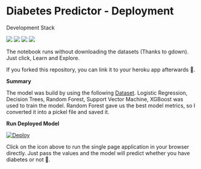 # Diabetes Predictor - Deployment

Development Stack

![](https://img.shields.io/badge/HTML5-E34F26?style=for-the-badge&logo=html5&logoColor=white)
![](https://img.shields.io/badge/CSS3-1572B6?style=for-the-badge&logo=css3&logoColor=white)
![](https://img.shields.io/badge/Python-3776AB?style=for-the-badge&logo=python&logoColor=white)
![](https://img.shields.io/badge/Heroku-430098?style=for-the-badge&logo=heroku&logoColor=white)

The notebook runs without downloading the datasets (Thanks to gdown). Just click, Learn and Explore.

If you forked this repository, you can link it to your heroku app afterwards 🔗.

**Summary**

The model was build by using the following [Dataset](https://www.kaggle.com/johndasilva/diabetes). 
Logistic Regression, Decision Trees, Random Forest, Support Vector Machine, XGBoost was used to train the model. Random Forest gave us the best model metrics, so I converted it into a pickel file and saved it.

**Run Deployed Model**

[![Deploy](https://img.shields.io/badge/Heroku-430098?style=for-the-badge&logo=heroku&logoColor=white)](https://diabetes-predictor-heroku-app.herokuapp.com/)

Click on the icon above to run the single page application in your browser directly. Just pass the values and the model will predict whether you have diabetes or not 💉.
